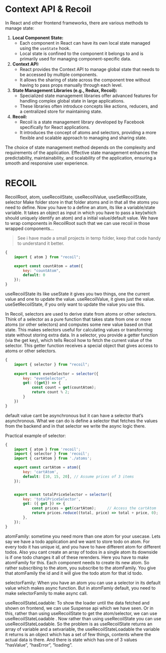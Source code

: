 # Context API & Recoil

In React and other frontend frameworks, there are various methods to manage state:

1. **Local Component State:**
    - Each component in React can have its own local state managed using the `useState` hook.
    - Local state is confined to the component it belongs to and is primarily used for managing component-specific data.
2. **Context API:**
    - React provides the Context API to manage global state that needs to be accessed by multiple components.
    - It allows the sharing of state across the component tree without having to pass props manually through each level.
3. **State Management Libraries (e.g., Redux, Recoil):**
    - Specialized state management libraries offer advanced features for handling complex global state in large applications.
    - These libraries often introduce concepts like actions, reducers, and a centralized store for maintaining state.
4. **Recoil:**
    - Recoil is a state management library developed by Facebook specifically for React applications.
    - It introduces the concept of atoms and selectors, providing a more flexible and scalable approach to managing and sharing state.


The choice of state management method depends on the complexity and requirements of the application. Effective state management enhances the predictability, maintainability, and scalability of the application, ensuring a smooth and responsive user experience.




# RECOIL
RecoilRoot, atom, useRecoilState, useRecoilValue, useSetRecoilState, selector
Make folder store in that folder atoms and in that all the atoms you need to define.
Now you have to a define an atom, its like a variable/state variable. It takes an object as input in which you have to pass a key(which should uniquely identify an atom) and a initial value/default value. We have to wrap components in RecoilRoot such that we can use recoil in those wrapped components...

>See i have made a small projects in temp folder, keep that code handy to understand it better.
>

```js
{
    import { atom } from "recoil";

    export const countAtom = atom({
        key: "countAtom",
        default: 0
    });
}
```
useRecoilState its like useState it gives you two things, one the current value and one to update the value. useRecoilValue, it gives just the value. useSetRecoilState, if you only want to update the value you use this. 

In Recoil, selectors are used to derive state from atoms or other selectors. Think of a selector as a pure function that takes state from one or more atoms (or other selectors) and computes some new value based on that state. This makes selectors useful for calculating values or transforming state without storing extra data.
In a selector, you provide a getter function (via the get key), which tells Recoil how to fetch the current value of the selector. This getter function receives a special object that gives access to atoms or other selectors.


```js
{
    import { selector } from "recoil";
    
    export const evenSelector = selector({
        key: "evenSelector",
        get: ({get}) => {
            const count = get(countAtom);
            return count % 2;
        }
    })
}
```


default value cant be asynchronous but it can have a selector that’s asynchronous. What we can do is define a selector that fetches the values from the backend and in that selector we write the async logic there.


Practical example of selector:

```js
{
    import { atom } from 'recoil';
    import { selector } from 'recoil';
    import { cartAtom } from './atoms';

    export const cartAtom = atom({
        key: 'cartAtom', 
        default: [10, 15, 20], // Assume prices of 3 items
    });


    export const totalPriceSelector = selector({
        key: 'totalPriceSelector',
        get: ({ get }) => {
            const prices = get(cartAtom);     // Access the cartAtom
            return prices.reduce((total, price) => total + price, 0);  // Sum of prices
        },
    });
}
```




atomFamily: 
sometime you need more than one atom for your usecase. Lets say we have a todo application and we want to store todo on atom. For every todo it has unique id, and you have to have different atom for different todos. Also you cant create an array of todos in a single atom its downside is if one todo changes it all of these rerenders. Here you have to make atomFamily for this. Each component needs to create its new atom. So rather subscribing to the atom, you subscribe to the atomFamily. You give that atomFamily the id and it will give the todo atom for that id todo. 

selectorFamily:
When you have an atom you can use a selector in its default value which makes async function. But in atomFamiy default, you need to make selectorFamily to make async call. 

useRecoilStateLoadable:
To show the loader until the data fetched and shown on frontend, we can use Suspense api which we have seen. Or in this, rather than using useRecoilState to get the atom/selector, we can use useRecoilStateLoadable .
Now rather than using useRecoilState you can use useRecoilStateLoadable. So the problem is as useRecoilState returns an array of variable and a setvariable, the useRecoilStateLoadable the variable it returns is an object which has a set of few things, contents where the actual data is there. And there is state which has one of 3 values “hasValue”, “hasError”, “loading”.

